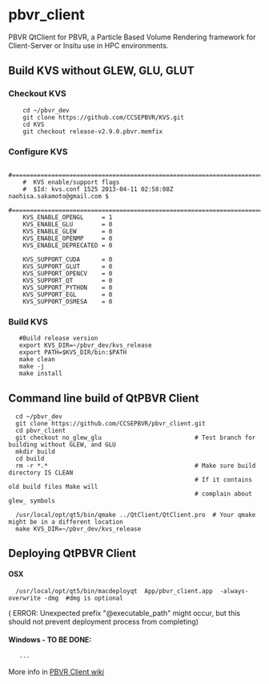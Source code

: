 # pbvr_client


PBVR QtClient for PBVR, a Particle Based Volume Rendering framework for Client-Server or  Insitu use in HPC environments.


## Build KVS without GLEW, GLU, GLUT

### Checkout KVS

        cd ~/pbvr_dev
        git clone https://github.com/CCSEPBVR/KVS.git
        cd KVS
        git checkout release-v2.9.0.pbvr.memfix

### Configure KVS

        #=============================================================================
        #  KVS enable/support flags
        #  $Id: kvs.conf 1525 2013-04-11 02:58:08Z naohisa.sakamoto@gmail.com $
        #=============================================================================
        KVS_ENABLE_OPENGL     = 1
        KVS_ENABLE_GLU        = 0
        KVS_ENABLE_GLEW       = 0
        KVS_ENABLE_OPENMP     = 0
        KVS_ENABLE_DEPRECATED = 0

        KVS_SUPPORT_CUDA      = 0
        KVS_SUPPORT_GLUT      = 0
        KVS_SUPPORT_OPENCV    = 0
        KVS_SUPPORT_QT        = 0
        KVS_SUPPORT_PYTHON    = 0
        KVS_SUPPORT_EGL       = 0
        KVS_SUPPORT_OSMESA    = 0

### Build KVS
      
       #Build release version
       export KVS_DIR=~/pbvr_dev/kvs_release
       export PATH=$KVS_DIR/bin:$PATH
       make clean
       make -j
       make install
       

## Command line build of QtPBVR Client

      cd ~/pbvr_dev
      git clone https://github.com/CCSEPBVR/pbvr_client.git
      cd pbvr_client
      git checkout no_glew_glu                          # Test branch for building without GLEW, and GLU
      mkdir build                                       
      cd build
      rm -r *.*                                         # Make sure build directory IS CLEAN 
                                                        # If it contains old build files Make will 
                                                        # complain about glew_ symbols
      
      /usr/local/opt/qt5/bin/qmake ../QtClient/QtClient.pro  # Your qmake might be in a different location
      make KVS_DIR=~/pbvr_dev/kvs_release
      
## Deploying QtPBVR Client

#### OSX

      /usr/local/opt/qt5/bin/macdeployqt  App/pbvr_client.app  -always-overwrite -dmg  #dmg is optional
      
( ERROR: Unexpected prefix "@executable_path" might occur, but this should not prevent deployment process from completing)
  
#### Windows - TO BE DONE:

       ---
      
      
      

       
More info in [ PBVR Client wiki ](../../wiki)

